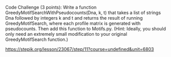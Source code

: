 Code Challenge (3 points): Write a function GreedyMotifSearchWithPseudocounts(Dna, k, t) that takes a list of strings Dna followed by integers k and t and returns the result of running GreedyMotifSearch, where each profile matrix is generated with pseudocounts. Then add this function to Motifs.py. (Hint: Ideally, you should only need an extremely small modification to your original GreedyMotifSearch function.)


https://stepik.org/lesson/23067/step/11?course=undefined&unit=6803